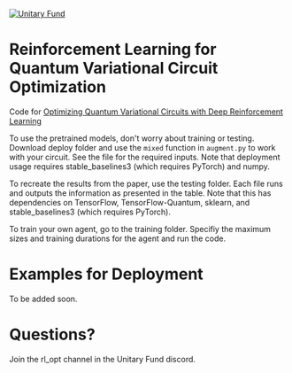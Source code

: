 [![Unitary Fund](https://img.shields.io/badge/Supported%20By-UNITARY%20FUND-brightgreen.svg?style=for-the-badge)](http://unitary.fund)


# Reinforcement Learning for Quantum Variational Circuit Optimization
Code for [Optimizing Quantum Variational Circuits with Deep Reinforcement Learning](https://arxiv.org/abs/2109.03188)

To use the pretrained models, don't worry about training or testing. Download deploy folder and use the `mixed` function in `augment.py` to work with your circuit. See the file for the required inputs. Note that deployment usage requires stable_baselines3 (which requires PyTorch) and numpy. 

To recreate the results from the paper, use the testing folder. Each file runs and outputs the information as presented in the table. Note that this has dependencies on TensorFlow, TensorFlow-Quantum, sklearn, and stable_baselines3 (which requires PyTorch).

To train your own agent, go to the training folder. Specifiy the maximum sizes and training durations for the agent and run the code. 

# Examples for Deployment

To be added soon. 

# Questions?

Join the rl_opt channel in the Unitary Fund discord. 
